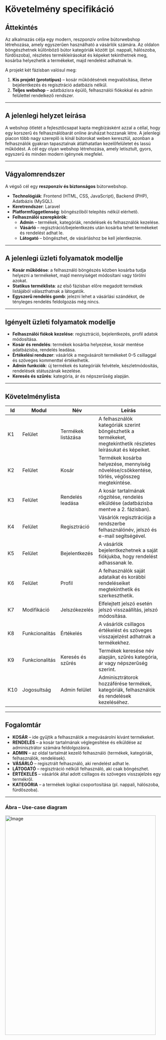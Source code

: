 # Követelmény specifikáció

## Áttekintés
Az alkalmazás célja egy modern, reszponzív online bútorwebshop létrehozása, amely egyszerűen használható a vásárlók számára. Az oldalon böngészhetnek különböző bútor kategóriák között (pl. nappali, hálószoba, fürdőszoba), részletes termékleírásokat és képeket tekinthetnek meg, kosárba helyezhetik a termékeket, majd rendelést adhatnak le.  

A projekt két fázisban valósul meg:  
1. **Kis projekt (prototípus)** – kosár működésének megvalósítása, illetve bejelentkezés és regisztráció adatbázis nélkül.  
2. **Teljes webshop** – adatbázisra épülő, felhasználói fiókokkal és admin felülettel rendelkező rendszer.  

---

## A jelenlegi helyzet leírása
A webshop ötletét a fejlesztőcsapat kapta megbízásként azzal a céllal, hogy egy korszerű és felhasználóbarát online áruházat hozzanak létre. A jelenlegi piacon több nagy szereplő is kínál bútorokat weben keresztül, azonban a felhasználók gyakran tapasztalnak átláthatatlan kezelőfelületet és lassú működést. A cél egy olyan webshop létrehozása, amely letisztult, gyors, egyszerű és minden modern igénynek megfelel.  

---

## Vágyalomrendszer
A végső cél egy **reszponzív és biztonságos** bútorwebshop.  
- **Technológiák**: Frontend (HTML, CSS, JavaScript), Backend (PHP), Adatbázis (MySQL). 
- **Keretrendszer**: Laravel 
- **Platformfüggetlenség**: böngészőből telepítés nélkül elérhető.  
- **Felhasználói szerepkörök**:  
  - **Admin** – termékek, kategóriák, rendelések és felhasználók kezelése.  
  - **Vásárló** – regisztráció/bejelentkezés után kosárba tehet termékeket és rendelést adhat le.  
  - **Látogató** – böngészhet, de vásárláshoz be kell jelentkeznie.  

---

## A jelenlegi üzleti folyamatok modellje
- **Kosár működése**: a felhasználó böngészés közben kosárba tudja helyezni a termékeket, majd mennyiséget módosítani vagy törölni azokat.  
- **Statikus terméklista**: az első fázisban előre megadott termékek listájából választhatnak a látogatók.  
- **Egyszerű rendelés gomb**: jelezni lehet a vásárlási szándékot, de tényleges rendelés feldolgozás még nincs.  

---

## Igényelt üzleti folyamatok modellje
- **Felhasználói fiókok kezelése**: regisztráció, bejelentkezés, profil adatok módosítása.  
- **Kosár és rendelés**: termékek kosárba helyezése, kosár mentése adatbázisba, rendelés leadása.  
- **Értékelési rendszer**: vásárlók a megvásárolt termékeket 0–5 csillaggal és szöveges kommenttel értékelhetik.  
- **Admin funkciók**: új termékek és kategóriák felvétele, készletmódosítás, rendelések státuszának kezelése.  
- **Keresés és szűrés**: kategória, ár és népszerűség alapján.  

---

## Követelménylista

| Id  | Modul          | Név                  | Leírás |
|-----|----------------|----------------------|--------|
| K1  | Felület        | Termékek listázása   | A felhasználók kategóriák szerint böngészhetik a termékeket, megtekinthetik részletes leírásukat és képeiket. |
| K2  | Felület        | Kosár                | Termékek kosárba helyezése, mennyiség növelése/csökkentése, törlés, végösszeg megtekintése. |
| K3  | Felület        | Rendelés leadása     | A kosár tartalmának rögzítése, rendelés elküldése (adatbázisba mentve a 2. fázisban). |
| K4  | Felület        | Regisztráció         | Vásárlók regisztrációja a rendszerbe felhasználónév, jelszó és e-mail segítségével. |
| K5  | Felület        | Bejelentkezés        | A vásárlók bejelentkezhetnek a saját fiókjukba, hogy rendelést adhassanak le. |
| K6  | Felület        | Profil               | A felhasználók saját adataikat és korábbi rendeléseiket megtekinthetik és szerkeszthetik. |
| K7  | Modifikáció    | Jelszókezelés        | Elfelejtett jelszó esetén jelszó visszaállítás, jelszó módosítása. |
| K8  | Funkcionalitás | Értékelés            | A vásárlók csillagos értékelést és szöveges visszajelzést adhatnak a termékekhez. |
| K9  | Funkcionalitás | Keresés és szűrés    | Termékek keresése név alapján, szűrés kategória, ár vagy népszerűség szerint. |
| K10 | Jogosultság    | Admin felület        | Adminisztrátorok hozzáférése termékek, kategóriák, felhasználók és rendelések kezeléséhez. |

---

## Fogalomtár
- **KOSÁR** – ide gyűjtik a felhasználók a megvásárolni kívánt termékeket.  
- **RENDELÉS** – a kosár tartalmának véglegesítése és elküldése az adminisztrátor számára feldolgozásra.  
- **ADMIN** – az oldal tartalmát kezelő felhasználó (termékek, kategóriák, felhasználók, rendelések).  
- **VÁSÁRLÓ** – regisztrált felhasználó, aki rendelést adhat le.  
- **LÁTOGATÓ** – regisztráció nélküli felhasználó, aki csak böngészhet.  
- **ÉRTÉKELÉS** – vásárlók által adott csillagos és szöveges visszajelzés egy termékről.  
- **KATEGÓRIA** – a termékek logikai csoportosítása (pl. nappali, hálószoba, fürdőszoba).  

---

### Ábra – Use-case diagram
<img width="487" height="708" alt="Image" src="https://github.com/user-attachments/assets/9e78404b-4cf6-4773-a84d-ed350a311c81" />
